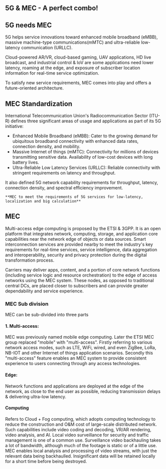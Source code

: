 ## **5G & MEC - A perfect combo!**

## 5G needs MEC
5G helps service innovations toward enhanced mobile broadband (eMBB), massive machine-type communications(mMTC) and ultra-reliable low-latency communication (URLLC). 
 
Cloud-powered AR/VR, cloud-based gaming, UAV applications, HD live broadcast, and industrial control & IoV are some applications need lower latency, roaming at the edge, and exposure of subscriber location information for real-time service optimization.

To satisfy new service requirements, MEC comes into play and offers a future-oriented architecture.

## MEC Standardization

International Telecommunication Union's Radiocommunication Sector (ITU-R) defines three significant areas of usage and applications as part of its 5G initiative:

- Enhanced Mobile Broadband (eMBB): Cater to the growing demand for ubiquitous broadband connectivity with enhanced data rates, connection density, and mobility.
- Massive Internet of things (mMTC): Connectivity for millions of devices transmitting sensitive data. Availability of low-cost devices with long battery lives.
- Ultra-Reliable Low Latency Services (URLLC): Reliable connectivity with stringent requirements on latency and throughput.
 
It also defined 5G network capability requirements for throughput, latency, connection density, and spectral efficiency improvement.


    **MEC to meet the requirements of 5G services for low-latency, localization and big calculation**
## MEC

Multi-access edge computing is proposed by the ETSI & 3GPP. It is an open platform that integrates network, computing, storage, and application core capabilities near the network edge of objects or data sources. Smart interconnection services are provided nearby to meet the industry's key requirements for real-time services, service intelligence, data aggregation and interoperability, security and privacy protection during the digital transformation process.


Carriers may deliver apps, content, and a portion of core network functions (including service logic and resource orchestration) to the edge of access networks using the MEC system. These nodes, as opposed to traditional central DCs, are placed closer to subscribers and can provide greater dependability and service experience.

### MEC Sub division
MEC can be sub-divided into three parts 

#### 1. Multi-access: 
MEC was previously named mobile edge computing. Later the ETSI MEC group replaced "mobile" with "multi-access". 
Firstly referring to various network access modes, such as LTE, WiFi, wired, and even ZigBee, LoRa, NB-IOT and other Internet of things application scenarios.
Secondly this "multi-access" feature enables an MEC system to provide consistent experience to users connecting through any access technologies.

#### Edge: 
Network functions and applications are deployed at the edge of the network, as close to the end user as possible, reducing transmission delays & delivering ultra-low latency.

#### Computing 
Refers to Cloud + Fog computing, which adopts computing technology to reduce the construction and O&M cost of large-scale distributed network.
Such capabilities include video coding and decoding, VR/AR rendering, video analysis, and AI.
Local video surveillance for security and traffic management is one of a common use. Surveillance video backhauling takes a lot of bandwidth, although much of the footage is static or of a little use. MEC enables local analysis and processing of video streams, with just the relevant data being backhaulled. 
Insignificant data will be retained locally for a short time before being destroyed.

